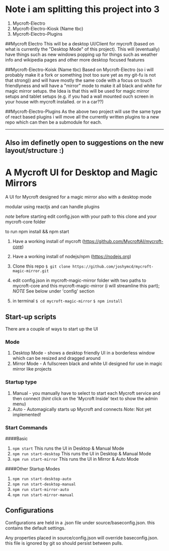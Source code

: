 # Note i am splitting this project into 3
1. Mycroft-Electro
2. Mycroft-Electro-Kiosk (Name tbc)
3. Mycroft-Electro-Plugins

##Mycroft Electro
This will be a desktop UI/Client for mycroft (based on what is currently the "Desktop Mode" of this project). This will (eventually) have things such as new windows popping up for things such as weather info and wikipedia pages and other more desktop focused features

##Mycroft-Electro-Koisk (Name tbc)
Based on Mycroft-Electro (so i will probably make it a fork or something (not too sure yet as my git-fu is not that strong)) and will have mostly the same code with a focus on touch friendlyness and will have a "mirror" mode to make it all black and white for magic mirror setups. the Idea is that this will be used for magic mirror setups and tablet setups (e.g. if you had a wall mounted ouch screen in your house with mycroft installed. or in a car??)

##Mycroft-Electro-Plugins
As the above two project will use the same type of react based plugins i will move all the currently written plugins to a new repo which can then be a submodule for each.

------------------------------------------------------------------------
Also im definetly open to suggestions on the new layout/structure :)
------------------------------------------------------------------------

# A Mycroft UI for Desktop and Magic Mirrors
A UI for Mycroft designed for a magic mirror also with a desktop mode

modular using reactjs and can handle plugins

*note* before starting edit config.json with your path to this clone and your mycroft-core folder

to run npm install && npm start

1. Have a working install of mycroft (https://github.com/MycroftAI/mycroft-core)
2. Have a working install of nodejs/npm (https://nodejs.org)
3. Clone this repo
```$ git clone https://github.com/joshymcd/mycroft-magic-mirror.git```

4. edit config.json in mycroft-magic-mirror folder with two paths to mycroft-core and this mycroft-magic-mirror (i will streamline this part);
  *NOTE* See below under 'config' section
5. in terminal
    ```$ cd mycroft-magic-mirror```
    ```$ npm install```

## Start-up scripts
There are a couple of ways to start up the UI

### Mode
1. Desktop Mode - shows a desktop friendly UI in a borderless window which can be resized and dragged around
2. Mirror Mode - A fullscreen black and white UI designed for use in magic mirror like projects

### Startup type
1. Manual - you manually have to select to start each Mycroft service and then connect (*hint* click on the 'Mycroft Inside' text to show the admin menu)
2. Auto - Automagically starts up Mycroft and connects
*Note:* Not yet implemented!

### Start Commands
####Basic
1. ``` npm start ```
This runs the UI in Desktop & Manual Mode
2. ``` npm run start-desktop ```
This runs the UI in Desktop & Manual Mode
3. ``` npm run start-mirror ```
This runs the UI in Mirror & Auto Mode

####Other Startup Modes
1. ```npm run start-desktop-auto```
2. ```npm run start-desktop-manual```
3. ```npm run start-mirror-auto```
4. ```npm run start-mirror-manual```

## Configurations
Configurations are held in a .json file under source/baseconfig.json. this contains the default settings.

Any properties placed in source/config.json will override baseconfig.json. this file is ignored by git so should persist between pulls.
